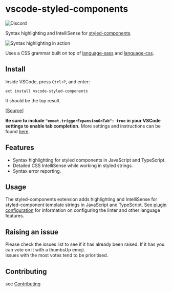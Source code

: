 # vscode-styled-components

![Discord](https://img.shields.io/discord/818449605409767454?logo=discord)

Syntax highlighting and IntelliSense for [styled-components](https://github.com/styled-components/styled-components).

![Syntax highlighting in action](https://github.com/styled-components/vscode-styled-components/raw/HEAD/demo.png)

Uses a CSS grammar built on top of [language-sass](https://github.com/atom/language-sass) and [language-css](https://github.com/atom/language-css).

## Install

Inside VSCode, press `Ctrl+P`, and enter:

```
ext install vscode-styled-components
```

It should be the top result.

[[Source](https://marketplace.visualstudio.com/items?itemName=jpoissonnier.vscode-styled-components)]

**Be sure to include `"emmet.triggerExpansionOnTab": true` in your VSCode settings to enable tab completion.** More settings and instructions can be found [here](https://code.visualstudio.com/docs/editor/emmet).

## Features

- Syntax highlighting for styled components in JavaScript and TypeScript.
- Detailed CSS IntelliSense while working in styled strings.
- Syntax error reporting.

## Usage

The styled-components extension adds highlighting and IntelliSense for styled-component template strings in JavaScript and TypeScript. See [plugin configuration](https://github.com/Microsoft/typescript-styled-plugin#configuration) for information on configuring the linter and other language features.

## Raising an issue

Please check the issues list to see if it has already been raised. If it has you can vote on it with a thumbsUp emoji.  
Issues with the most votes tend to be prioritised.

## Contributing

see [Contributing](https://github.com/styled-components/vscode-styled-components/blob/HEAD/./CONTRIBUTING.md)
